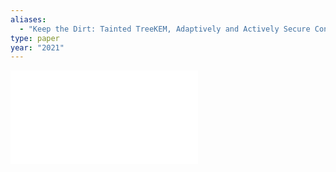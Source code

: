 ```yaml
---
aliases:
  - "Keep the Dirt: Tainted TreeKEM, Adaptively and Actively Secure Continuous Group Key Agreement"
type: paper
year: "2021"
---
```

![](../../../../meri-public/garden/0f412d04f2ac0d04e1fdbdf5b7337d35.pdf)